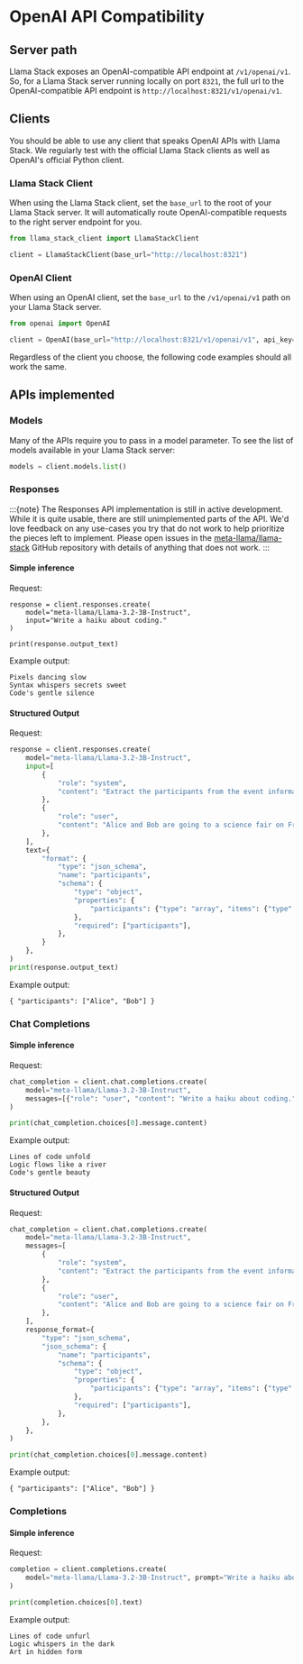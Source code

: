 # OpenAI API Compatibility

## Server path

Llama Stack exposes an OpenAI-compatible API endpoint at `/v1/openai/v1`. So, for a Llama Stack server running locally on port `8321`, the full url to the OpenAI-compatible API endpoint is `http://localhost:8321/v1/openai/v1`.

## Clients

You should be able to use any client that speaks OpenAI APIs with Llama Stack. We regularly test with the official Llama Stack clients as well as OpenAI's official Python client.

### Llama Stack Client

When using the Llama Stack client, set the `base_url` to the root of your Llama Stack server. It will automatically route OpenAI-compatible requests to the right server endpoint for you.

```python
from llama_stack_client import LlamaStackClient

client = LlamaStackClient(base_url="http://localhost:8321")
```

### OpenAI Client

When using an OpenAI client, set the `base_url` to the `/v1/openai/v1` path on your Llama Stack server.

```python
from openai import OpenAI

client = OpenAI(base_url="http://localhost:8321/v1/openai/v1", api_key="none")
```

Regardless of the client you choose, the following code examples should all work the same.

## APIs implemented

### Models

Many of the APIs require you to pass in a model parameter. To see the list of models available in your Llama Stack server:

```python
models = client.models.list()
```

### Responses

:::{note}
The Responses API implementation is still in active development. While it is quite usable, there are still unimplemented parts of the API. We'd love feedback on any use-cases you try that do not work to help prioritize the pieces left to implement. Please open issues in the [meta-llama/llama-stack](https://github.com/meta-llama/llama-stack) GitHub repository with details of anything that does not work.
:::

#### Simple inference

Request:

```
response = client.responses.create(
    model="meta-llama/Llama-3.2-3B-Instruct",
    input="Write a haiku about coding."
)

print(response.output_text)
```
Example output:

```text
Pixels dancing slow
Syntax whispers secrets sweet
Code's gentle silence
```

#### Structured Output

Request:

```python
response = client.responses.create(
    model="meta-llama/Llama-3.2-3B-Instruct",
    input=[
        {
            "role": "system",
            "content": "Extract the participants from the event information.",
        },
        {
            "role": "user",
            "content": "Alice and Bob are going to a science fair on Friday.",
        },
    ],
    text={
        "format": {
            "type": "json_schema",
            "name": "participants",
            "schema": {
                "type": "object",
                "properties": {
                    "participants": {"type": "array", "items": {"type": "string"}}
                },
                "required": ["participants"],
            },
        }
    },
)
print(response.output_text)
```

Example output:

```text
{ "participants": ["Alice", "Bob"] }
```

### Chat Completions

#### Simple inference

Request:

```python
chat_completion = client.chat.completions.create(
    model="meta-llama/Llama-3.2-3B-Instruct",
    messages=[{"role": "user", "content": "Write a haiku about coding."}],
)

print(chat_completion.choices[0].message.content)
```

Example output:

```text
Lines of code unfold
Logic flows like a river
Code's gentle beauty
```

#### Structured Output

Request:

```python
chat_completion = client.chat.completions.create(
    model="meta-llama/Llama-3.2-3B-Instruct",
    messages=[
        {
            "role": "system",
            "content": "Extract the participants from the event information.",
        },
        {
            "role": "user",
            "content": "Alice and Bob are going to a science fair on Friday.",
        },
    ],
    response_format={
        "type": "json_schema",
        "json_schema": {
            "name": "participants",
            "schema": {
                "type": "object",
                "properties": {
                    "participants": {"type": "array", "items": {"type": "string"}}
                },
                "required": ["participants"],
            },
        },
    },
)

print(chat_completion.choices[0].message.content)
```

Example output:

```text
{ "participants": ["Alice", "Bob"] }
```

### Completions

#### Simple inference

Request:

```python
completion = client.completions.create(
    model="meta-llama/Llama-3.2-3B-Instruct", prompt="Write a haiku about coding."
)

print(completion.choices[0].text)
```

Example output:

```text
Lines of code unfurl
Logic whispers in the dark
Art in hidden form
```

